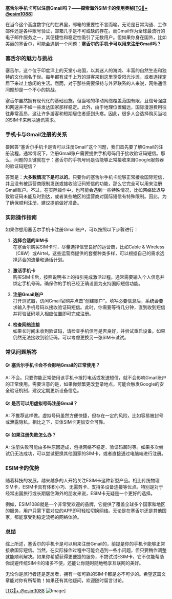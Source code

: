 **塞舌尔手机卡可以注册Gmail吗？——探索海外SIM卡的使用奥秘[[TG💪+ @esim1088](https://t.me/s/esim1088)]**

在当今这个高度数字化的世界里，邮箱的重要性不言而喻。无论是日常沟通、工作邮件还是各种账号验证，邮箱几乎是不可或缺的存在。而Gmail作为全球最流行的电子邮件服务之一，其便捷性和稳定性吸引了无数用户。但如果你身在国外，比如美丽的塞舌尔，可能会遇到一个问题：**塞舌尔的手机卡可以用来注册Gmail吗？**

### 塞舌尔的魅力与挑战

塞舌尔，这个位于印度洋上的天堂小岛国，以其迷人的海滩、丰富的自然生态和独特的文化闻名于世。每年都有成千上万的游客来到这里享受阳光沙滩，或者选择定居下来过上悠闲的生活。然而，对于那些需要保持与外界联系的人来说，网络通信问题却是一个不小的挑战。

塞舌尔虽然拥有现代化的基础设施，但当地的移动网络覆盖范围有限，且信号强度和网速并不如一些发达国家那样稳定。此外，由于地理位置偏远，国际漫游费用往往非常高昂，这让许多游客和短期居住者感到头疼。因此，很多人会选择购买当地的SIM卡来解决通讯需求。

### 手机卡与Gmail注册的关系

要回答“塞舌尔手机卡是否可以注册Gmail”这个问题，我们首先要了解Gmail的注册流程。通常情况下，注册Gmail账户需要提供手机号码用于接收验证码短信。那么，问题的关键就在于：塞舌尔的手机号码是否能够正常接收来自Google服务器的验证码短信？

答案是：**大多数情况下是可以的**。只要你的塞舌尔手机卡能够正常接收国际短信，并且没有被运营商限制发送或接收验证码短信的功能，那么它完全可以用来注册Gmail账户。不过，在实际操作中，也可能会遇到一些特殊情况，比如网络延迟导致验证码未能及时到达，或者某些地区的运营商对国际短信有特殊限制。因此，为了确保顺利注册，建议提前做好准备。

### 实际操作指南

如果你想用塞舌尔手机卡注册Gmail账户，可以按照以下步骤进行：

1. **选择合适的SIM卡**  
   在塞舌尔购买SIM卡时，尽量选择信誉良好的运营商，比如Cable & Wireless（C&W）或Airtel。这些运营商提供的套餐种类多样，可以根据自己的需求选择适合的流量和通话计划。

2. **激活手机卡**  
   购买SIM卡后，按照说明书上的指引完成激活过程。通常需要输入个人信息并绑定手机号码。确保你的手机已经正确设置为支持国际短信功能。

3. **注册Gmail账户**  
   打开浏览器，访问Gmail官网并点击“创建账户”。填写必要信息后，系统会要求输入手机号码以接收验证码短信。此时，你需要等待几分钟，直到收到短信并将验证码填入相应位置即可完成注册。

4. **检查网络连接**  
   如果长时间未收到验证码，请检查手机信号是否良好，并尝试重启设备。如果仍然无法接收到验证码，可以考虑更换另一张SIM卡试试。

### 常见问题解答

#### Q: 塞舌尔手机卡会不会影响Gmail的正常使用？
A: 不会。只要你能正常使用该手机卡拨打电话或发送短信，就不会影响Gmail账户的正常使用。需要注意的是，如果你频繁更改登录地点，可能会触发Google的安全验证机制，建议定期更新设备信息。

#### Q: 是否可以用虚拟号码注册Gmail？
A: 不推荐这样做。虚拟号码虽然方便快捷，但存在一定的风险，比如容易被封号或泄露隐私。相比之下，实体SIM卡更加安全可靠。

#### Q: 如果注册失败怎么办？
A: 注册失败可能由多种原因造成，包括网络不稳定、验证码超时等。如果多次尝试仍无法成功，可以尝试更换其他国家的SIM卡，或者直接通过电脑端进行注册。

### ESIM卡的优势

随着科技的发展，越来越多的人开始关注ESIM卡这种新型产品。相比传统物理SIM卡，ESIM卡具有体积小巧、无需剪卡、支持多设备连接等优点。特别是对于经常出国旅行或长期居住海外的朋友来说，ESIM卡无疑是一个更好的选择。

例如，ESIM1088就是一个非常受欢迎的品牌，它提供了覆盖全球多个国家和地区的服务，用户只需下载对应的APP即可轻松切换网络。无论是在塞舌尔还是其他国家，都能享受到稳定流畅的网络体验。

### 总结

综上所述，塞舌尔的手机卡是可以用来注册Gmail的，前提是你的手机卡能够正常接收国际短信。当然，在实际操作过程中可能会遇到一些小问题，但只要稍作调整就能顺利解决。如果你希望获得更便捷的服务，不妨试试ESIM卡，它不仅能帮助你规避传统SIM卡的诸多不便，还能让你随时随地畅享互联网的美好。

无论你是旅行者还是定居者，拥有一张可靠的SIM卡都是必不可少的。希望这篇文章能对你有所帮助！如果还有其他疑问，欢迎随时留言讨论。

[[TG💪+ @esim1088](https://t.me/s/esim1088) ![Image](https://i.postimg.cc/4NQfJmqS/Snipaste-2025-05-13-00-14-12.png)]